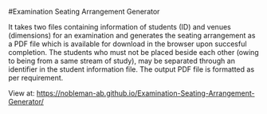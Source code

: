 #Examination Seating Arrangement Generator

It takes two files containing information of students (ID) and venues (dimensions) for an examination and generates the seating arrangement as a PDF file which is available for download in the browser upon succesful completion.
The students who must not be placed beside each other (owing to being from a same stream of study), may be separated through an identifier in the student information file.
The output PDF file is formatted as per requirement.

View at: https://nobleman-ab.github.io/Examination-Seating-Arrangement-Generator/ 
